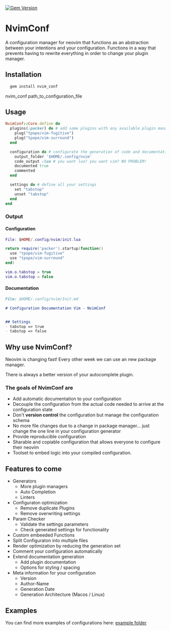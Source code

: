 [![Gem Version](https://badge.fury.io/rb/nvim_conf.svg)](https://badge.fury.io/rb/nvim_conf)

# NvimConf

A configuration manager for neovim that functions as an abstraction between your intentions and your configuration.
Functions in a way that prevents having to rewrite everything in order to change your plugin manager.

## Installation

```markdown
  gem install nvim_conf
```

nvim_conf path_to_configuration_file
## Usage

```ruby
NvimConf::Core.define do
  plugins(:packer) do # add some plugins with any available plugin manager
    plug("tpope/vim-fugitive")
    plug("tpope/vim-surround")
  end

  configuration do # configurate the generation of code and documentation
    output_folder '$HOME/.config/nvim'
    code_output :lua # you want lua? you want vim? NO PROBLEM!
    documented true
    commented
  end

  settings do # define all your settings
    set "tabstop"
    unset "tabstop"
  end
end
```

### Output
#### Configuration

```lua
File: $HOME/.config/nvim/init.lua

return require('packer').startup(function()
  use "tpope/vim-fugitive"
  use "tpope/vim-surround"
end)

vim.o.tabstop = true
vim.o.tabstop = false
```

#### Documentation

```markdown
File: $HOME/.config/nvim/Init.md

# Configuration Documentation Vim - NvimConf


## Settings
- tabstop => true
- tabstop => false
```
## Why use NvimConf?

Neovim is changing fast! Every other week we can use an new package manager.

There is always a better version of your autocomplete plugin.

### **The goals of NvimConf are**
- Add automatic documentation to your configuration
- Decouple the configuration from the actual code needed to arrive at the configuration state
- Don't **version control** the configuration but manage the configuration schema
- No more file changes due to a change in package manager... just change the one line in your configuration generator
- Provide reproducible configuration
- Sharable and copiable configuration that allows everyone to configure their neovim
- Toolset to embed logic into your compiled configuration.

## Features to come

- Generators
  - More plugin managers
  - Auto Completion
  - Linters
- Configuraton optimization
  - Remove duplicate Plugins
  - Remove overwriting settings
- Param Checker
  - Validate the settings parameters
  - Check generated settings for functionality
- Custom embeeded Functions
- Split Configuraton into multiple files
- Render optimization by reducing the generation set
- Comment your configuration automatically
- Extend documentation generation
  - Add plugin documentation
  - Options for styling / spacing
- Meta information for your configuration
  - Version
  - Author-Name
  - Generation Date
  - Generation Architecture (Macos / Linux)

## Examples

You can find more examples of configurations here: [example folder](./examples)
